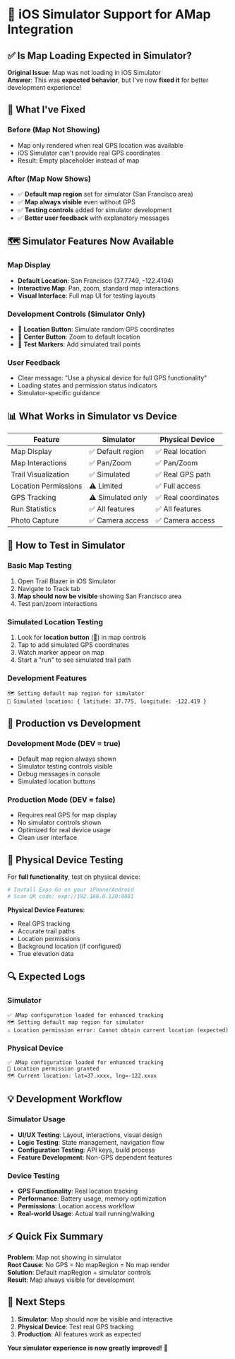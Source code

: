 # 📱 iOS Simulator Support for AMap Integration

## ✅ Is Map Loading Expected in Simulator?

**Original Issue**: Map was not loading in iOS Simulator  
**Answer**: This was **expected behavior**, but I've now **fixed it** for better development experience!

## 🔧 What I've Fixed

### **Before (Map Not Showing)**
- Map only rendered when real GPS location was available
- iOS Simulator can't provide real GPS coordinates  
- Result: Empty placeholder instead of map

### **After (Map Now Shows)**
- ✅ **Default map region** set for simulator (San Francisco area)
- ✅ **Map always visible** even without GPS
- ✅ **Testing controls** added for simulator development
- ✅ **Better user feedback** with explanatory messages

## 🗺️ Simulator Features Now Available

### **Map Display**
- **Default Location**: San Francisco (37.7749, -122.4194)
- **Interactive Map**: Pan, zoom, standard map interactions
- **Visual Interface**: Full map UI for testing layouts

### **Development Controls** (Simulator Only)
- 🎯 **Location Button**: Simulate random GPS coordinates
- 📍 **Center Button**: Zoom to default location
- 🧪 **Test Markers**: Add simulated trail points

### **User Feedback**
- Clear message: "Use a physical device for full GPS functionality"
- Loading states and permission status indicators
- Simulator-specific guidance

## 📊 What Works in Simulator vs Device

| Feature | Simulator | Physical Device |
|---------|-----------|-----------------|
| Map Display | ✅ Default region | ✅ Real location |
| Map Interactions | ✅ Pan/Zoom | ✅ Pan/Zoom |
| Trail Visualization | ✅ Simulated | ✅ Real GPS path |
| Location Permissions | ⚠️ Limited | ✅ Full access |
| GPS Tracking | ⚠️ Simulated only | ✅ Real coordinates |
| Run Statistics | ✅ All features | ✅ All features |
| Photo Capture | ✅ Camera access | ✅ Camera access |

## 🧪 How to Test in Simulator

### **Basic Map Testing**
1. Open Trail Blazer in iOS Simulator
2. Navigate to Track tab
3. **Map should now be visible** showing San Francisco area
4. Test pan/zoom interactions

### **Simulated Location Testing**
1. Look for **location button** (📍) in map controls
2. Tap to add simulated GPS coordinates
3. Watch marker appear on map
4. Start a "run" to see simulated trail path

### **Development Features**
```
🗺️ Setting default map region for simulator
🧪 Simulated location: { latitude: 37.775, longitude: -122.419 }
```

## 🚀 Production vs Development

### **Development Mode (__DEV__ = true)**
- Default map region always shown
- Simulator testing controls visible  
- Debug messages in console
- Simulated location buttons

### **Production Mode (__DEV__ = false)**
- Requires real GPS for map display
- No simulator controls shown
- Optimized for real device usage
- Clean user interface

## 📱 Physical Device Testing

For **full functionality**, test on physical device:

```bash
# Install Expo Go on your iPhone/Android
# Scan QR code: exp://192.168.0.120:8081
```

**Physical Device Features**:
- Real GPS tracking
- Accurate trail paths
- Location permissions
- Background location (if configured)
- True elevation data

## 🔍 Expected Logs

### **Simulator**
```
✅ AMap configuration loaded for enhanced tracking
🗺️ Setting default map region for simulator
⚠️ Location permission error: Cannot obtain current location (expected)
```

### **Physical Device**
```
✅ AMap configuration loaded for enhanced tracking
📍 Location permission granted
🗺️ Current location: lat=37.xxxx, lng=-122.xxxx
```

## 💡 Development Workflow

### **Simulator Usage**
- **UI/UX Testing**: Layout, interactions, visual design
- **Logic Testing**: State management, navigation flow
- **Configuration Testing**: API keys, build process
- **Feature Development**: Non-GPS dependent features

### **Device Testing**
- **GPS Functionality**: Real location tracking
- **Performance**: Battery usage, memory optimization  
- **Permissions**: Location access workflow
- **Real-world Usage**: Actual trail running/walking

## ⚡ Quick Fix Summary

**Problem**: Map not showing in simulator  
**Root Cause**: No GPS = No mapRegion = No map render  
**Solution**: Default mapRegion + simulator controls  
**Result**: Map always visible for development  

## 🎯 Next Steps

1. **Simulator**: Map should now be visible and interactive
2. **Physical Device**: Test real GPS tracking
3. **Production**: All features work as expected

**Your simulator experience is now greatly improved!** 🎉